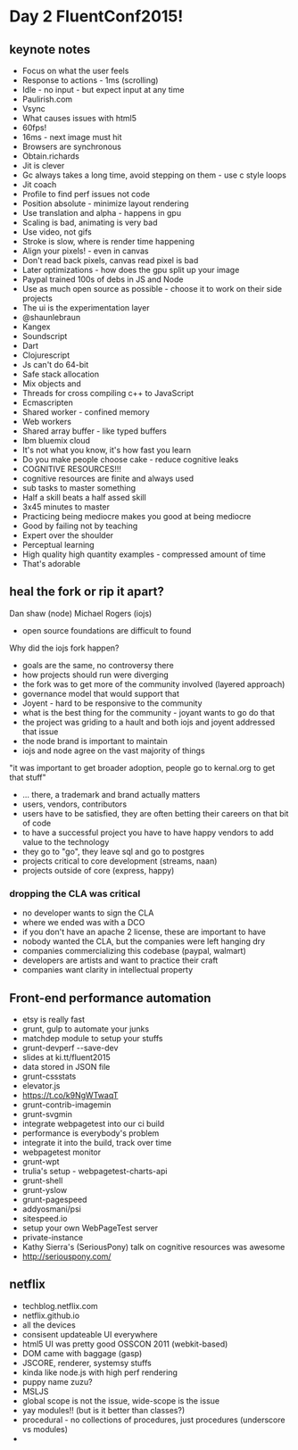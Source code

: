 # Day 2 FluentConf2015!

## keynote notes

- Focus on what the user feels
- Response to actions - 1ms (scrolling)
- Idle - no input - but expect input at any time
- Paulirish.com
- Vsync
- What causes issues with html5
- 60fps!
- 16ms - next image must hit
- Browsers are synchronous
- Obtain.richards
- Jit is clever
- Gc always takes a long time, avoid stepping on them - use c style loops
- Jit coach
- Profile to find perf issues not code
- Position absolute - minimize layout rendering
- Use translation and alpha - happens in gpu
- Scaling is bad, animating is very bad
- Use video, not gifs
- Stroke is slow, where is render time happening
- Align your pixels! - even in canvas
- Don't read back pixels, canvas read pixel is bad
- Later optimizations - how does the gpu split up your image
- Paypal trained 100s of debs in JS and Node
- Use as much open source as possible - choose it to work on their side projects
- The ui is the experimentation layer
- @shaunlebraun
- Kangex
- Soundscript
- Dart
- Clojurescript
- Js can't do 64-bit
- Safe stack allocation
- Mix objects and
- Threads for cross compiling c++ to JavaScript
- Ecmascripten
- Shared worker - confined memory
- Web workers
- Shared array buffer - like typed buffers
- Ibm bluemix cloud
- It's not what you know, it's how fast you learn
- Do you make people choose cake - reduce cognitive leaks
- COGNITIVE RESOURCES!!!
- cognitive resources are finite and always used
- sub tasks to master something
- Half a skill beats a half assed skill
- 3x45 minutes to master
- Practicing being mediocre makes you good at being mediocre
- Good by failing not by teaching
- Expert over the shoulder
- Perceptual learning
- High quality high quantity examples - compressed amount of time
- That's adorable


## heal the fork or rip it apart?

Dan shaw (node)
Michael Rogers (iojs)

- open source foundations are difficult to found

Why did the iojs fork happen?

- goals are the same, no controversy there
- how projects should run were diverging
- the fork was to get more of the community involved (layered approach)
- governance model that would support that
- Joyent - hard to be responsive to the community
- what is the best thing for the community - joyant wants to go do that
- the project was griding to a hault and both iojs and joyent addressed that issue
- the node brand is important to maintain
- iojs and node agree on the vast majority of things

"it was important to get broader adoption, people go to kernal.org to get that stuff"

- ... there, a trademark and brand actually matters
- users, vendors, contributors
- users have to be satisfied, they are often betting their careers on that bit of code
- to have a successful project you have to have happy vendors to add value to the technology
- they go to "go", they leave sql and go to postgres
- projects critical to core development (streams, naan)
- projects outside of core (express, happy)

### dropping the CLA was critical

- no developer wants to sign the CLA
- where we ended was with a DCO
- if you don't have an apache 2 license, these are important to have
- nobody wanted the CLA, but the companies were left hanging dry
- companies commercializing this codebase (paypal, walmart)
- developers are artists and want to practice their craft
- companies want clarity in intellectual property


## Front-end performance automation

- etsy is really fast
- grunt, gulp to automate your junks
- matchdep module to setup your stuffs
- grunt-devperf --save-dev
- slides at ki.tt/fluent2015
- data stored in JSON file
- grunt-cssstats
- elevator.js
- https://t.co/k9NgWTwaqT
- grunt-contrib-imagemin
- grunt-svgmin
- integrate webpagetest into our ci build
- performance is everybody's problem
- integrate it into the build, track over time
- webpagetest monitor
- grunt-wpt
- trulia's setup - webpagetest-charts-api
- grunt-shell
- grunt-yslow
- grunt-pagespeed
- addyosmani/psi
- sitespeed.io
- setup your own WebPageTest server
- private-instance
- Kathy Sierra's (SeriousPony) talk on cognitive resources was awesome
- http://seriouspony.com/



## netflix

- techblog.netflix.com
- netflix.github.io
- all the devices
- consisent updateable UI everywhere
- html5 UI was pretty good OSSCON 2011 (webkit-based)
- DOM came with baggage (gasp)
- JSCORE, renderer, systemsy stuffs
- kinda like node.js with high perf rendering
- puppy name zuzu?
- MSLJS
- global scope is not the issue, wide-scope is the issue
- yay modules!! (but is it better than classes?)
- procedural - no collections of procedures, just procedures (underscore vs modules)
-





























